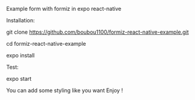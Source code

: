 Example form with formiz in expo react-native

Installation: 

git clone https://github.com/boubou1100/formiz-react-native-example.git

cd formiz-react-native-example

expo install 

Test: 

expo start

You can add some styling like you want 
Enjoy !
